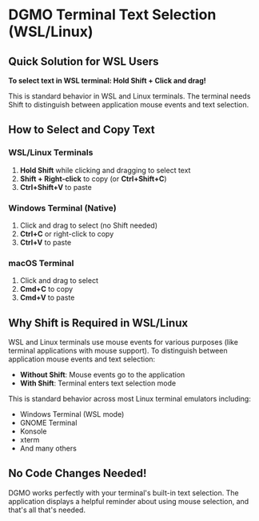 # DGMO Terminal Text Selection (WSL/Linux)

## Quick Solution for WSL Users

**To select text in WSL terminal: Hold Shift + Click and drag!**

This is standard behavior in WSL and Linux terminals. The terminal needs Shift to distinguish
between application mouse events and text selection.

## How to Select and Copy Text

### WSL/Linux Terminals

1. **Hold Shift** while clicking and dragging to select text
2. **Shift + Right-click** to copy (or **Ctrl+Shift+C**)
3. **Ctrl+Shift+V** to paste

### Windows Terminal (Native)

1. Click and drag to select (no Shift needed)
2. **Ctrl+C** or right-click to copy
3. **Ctrl+V** to paste

### macOS Terminal

1. Click and drag to select
2. **Cmd+C** to copy
3. **Cmd+V** to paste

## Why Shift is Required in WSL/Linux

WSL and Linux terminals use mouse events for various purposes (like terminal applications with mouse
support). To distinguish between application mouse events and text selection:

- **Without Shift**: Mouse events go to the application
- **With Shift**: Terminal enters text selection mode

This is standard behavior across most Linux terminal emulators including:

- Windows Terminal (WSL mode)
- GNOME Terminal
- Konsole
- xterm
- And many others

## No Code Changes Needed!

DGMO works perfectly with your terminal's built-in text selection. The application displays a
helpful reminder about using mouse selection, and that's all that's needed.
